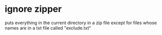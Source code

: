 # ignore zipper

puts everything in the current directory in a zip file except for files 
whose names are in a txt file called "exclude.txt"